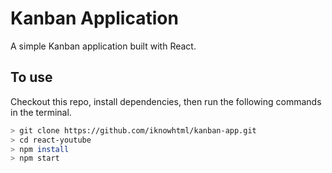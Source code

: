 # Kanban Application
A simple Kanban application built with React.

## To use
Checkout this repo, install dependencies, then run the following commands in the terminal.
````bash
> git clone https://github.com/iknowhtml/kanban-app.git
> cd react-youtube
> npm install
> npm start
````
